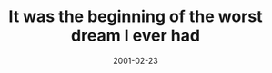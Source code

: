 ---
layout: base.njk
title : 'It was the beginning of the worst dream I ever had' 
view_title : 'It was the beginning of the worst dream I ever had' 
year : '2001' 
date : '2001-02-23' 
img_file : '/drawing/worstdream.png' 
html_file : 'worstdream' 
next_html : 'reward.html' 
year_order : '39' 
permalink : "title/{{html_file}}.html"
---
